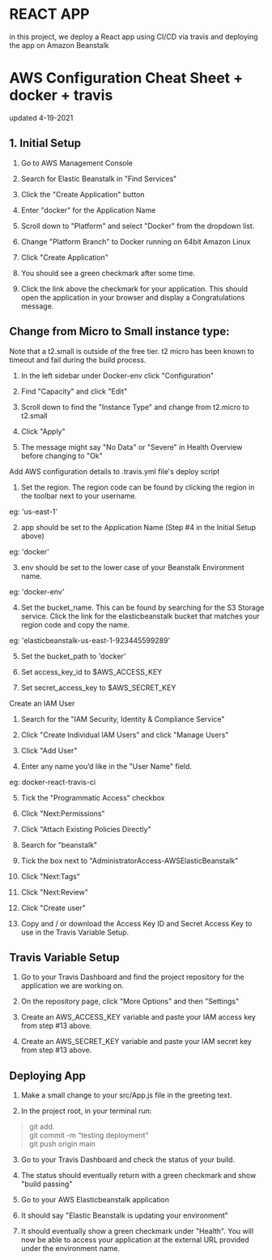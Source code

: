 # REACT APP
in this project, we deploy a React app using CI/CD via travis and deploying the app on Amazon Beanstalk  

# AWS Configuration Cheat Sheet + docker + travis
updated 4-19-2021


## 1. Initial Setup

1. Go to AWS Management Console  

2. Search for Elastic Beanstalk in "Find Services"  

3. Click the "Create Application" button  

4. Enter "docker" for the Application Name  

5. Scroll down to "Platform" and select "Docker" from the dropdown list.  

6. Change "Platform Branch" to Docker running on 64bit Amazon Linux  

7. Click "Create Application"  

8. You should see a green checkmark after some time.  

9. Click the link above the checkmark for your application. This should open the application in your browser and display a Congratulations message.  

## Change from Micro to Small instance type:

Note that a t2.small is outside of the free tier. t2 micro has been known to timeout and fail during the build process.  

1. In the left sidebar under Docker-env click "Configuration"  

2. Find "Capacity" and click "Edit"  

3. Scroll down to find the "Instance Type" and change from t2.micro to t2.small  

4. Click "Apply"  

5. The message might say "No Data" or "Severe" in Health Overview before changing to "Ok"  

Add AWS configuration details to .travis.yml file's deploy script  

1. Set the region. The region code can be found by clicking the region in the toolbar next to your username.  

eg: 'us-east-1'  

2. app should be set to the Application Name (Step #4 in the Initial Setup above)  

eg: 'docker'  

3. env should be set to the lower case of your Beanstalk Environment name.  
 
eg: 'docker-env'  

4. Set the bucket_name. This can be found by searching for the S3 Storage service. Click the link for the elasticbeanstalk bucket that matches your region code and copy the name.  

eg: 'elasticbeanstalk-us-east-1-923445599289'  

5. Set the bucket_path to 'docker'  

6. Set access_key_id to $AWS_ACCESS_KEY  

7. Set secret_access_key to $AWS_SECRET_KEY  

Create an IAM User  

1. Search for the "IAM Security, Identity & Compliance Service"  

2. Click "Create Individual IAM Users" and click "Manage Users"  

3. Click "Add User"  

4. Enter any name you’d like in the "User Name" field.  
 
eg: docker-react-travis-ci  

5. Tick the "Programmatic Access" checkbox  

6. Click "Next:Permissions"  

7. Click "Attach Existing Policies Directly"  

8. Search for "beanstalk"  

9. Tick the box next to "AdministratorAccess-AWSElasticBeanstalk"  

10. Click "Next:Tags"  

11. Click "Next:Review"  

12. Click "Create user"  

13. Copy and / or download the Access Key ID and Secret Access Key to use in the Travis Variable Setup.  

## Travis Variable Setup

1. Go to your Travis Dashboard and find the project repository for the application we are working on.  

2. On the repository page, click "More Options" and then "Settings"  

3. Create an AWS_ACCESS_KEY variable and paste your IAM access key from step #13 above.  

4. Create an AWS_SECRET_KEY variable and paste your IAM secret key from step #13 above.  

## Deploying App

1. Make a small change to your src/App.js file in the greeting text.  

2. In the project root, in your terminal run:  

> git add.  
> git commit -m “testing deployment"  
> git push origin main  

3. Go to your Travis Dashboard and check the status of your build.  

4. The status should eventually return with a green checkmark and show "build passing"  

5. Go to your AWS Elasticbeanstalk application  

6. It should say "Elastic Beanstalk is updating your environment"  

7. It should eventually show a green checkmark under "Health". You will now be able to access your application at the external URL provided under the environment name.  